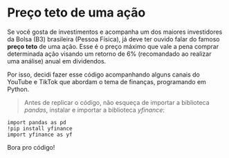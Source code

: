 # Preço teto de uma ação

Se você gosta de investimentos e acompanha um dos maiores investidores da Bolsa (B3) brasileira (Pessoa Física), já deve ter ouvido falar do famoso **preço teto** de uma ação. Esse é o preço máximo que vale a pena comprar determinada ação visando um retorno de 6% (recomandado ao realizar uma análise) anual em dividendos.

Por isso, decidi fazer esse código acompanhando alguns canais do YouTube e TikTok que abordam o tema de finanças, programando em Python.
> Antes de replicar o código, não esqueça de importar a biblioteca _pandas_, instalar e importar a biblioteca _yfinance_:

```
import pandas as pd
!pip install yfinance
import yfinance as yf
```

Bora pro código!
